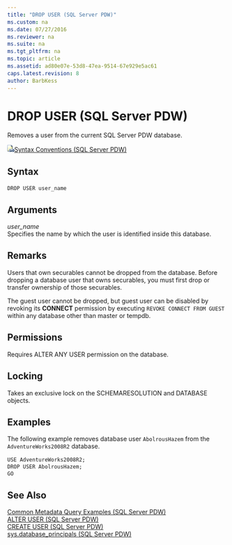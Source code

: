 ```yaml
---
title: "DROP USER (SQL Server PDW)"
ms.custom: na
ms.date: 07/27/2016
ms.reviewer: na
ms.suite: na
ms.tgt_pltfrm: na
ms.topic: article
ms.assetid: ad80e07e-53d8-47ea-9514-67e929e5ac61
caps.latest.revision: 8
author: BarbKess
---
```

# DROP USER (SQL Server PDW)
Removes a user from the current SQL Server PDW database.  
  
![Topic link icon](../sqlpdw/media/Topic_Link.gif "Topic_Link")[Syntax Conventions &#40;SQL Server PDW&#41;](../sqlpdw/syntax-conventions-sql-server-pdw.md)  
  
## Syntax  
  
```  
DROP USER user_name  
```  
  
## Arguments  
*user_name*  
Specifies the name by which the user is identified inside this database.  
  
## Remarks  
Users that own securables cannot be dropped from the database. Before dropping a database user that owns securables, you must first drop or transfer ownership of those securables.  
  
The guest user cannot be dropped, but guest user can be disabled by revoking its **CONNECT** permission by executing `REVOKE CONNECT FROM GUEST` within any database other than master or tempdb.  
  
## Permissions  
Requires ALTER ANY USER permission on the database.  
  
## Locking  
Takes an exclusive lock on the SCHEMARESOLUTION and DATABASE objects.  
  
## Examples  
The following example removes database user `AbolrousHazem` from the `AdventureWorks2008R2` database.  
  
```  
USE AdventureWorks2008R2;  
DROP USER AbolrousHazem;  
GO  
```  
  
## See Also  
[Common Metadata Query Examples &#40;SQL Server PDW&#41;](../sqlpdw/common-metadata-query-examples-sql-server-pdw.md)  
[ALTER USER &#40;SQL Server PDW&#41;](../sqlpdw/alter-user-sql-server-pdw.md)  
[CREATE USER &#40;SQL Server PDW&#41;](../sqlpdw/create-user-sql-server-pdw.md)  
[sys.database_principals &#40;SQL Server PDW&#41;](../sqlpdw/sys-database-principals-sql-server-pdw.md)  
  
